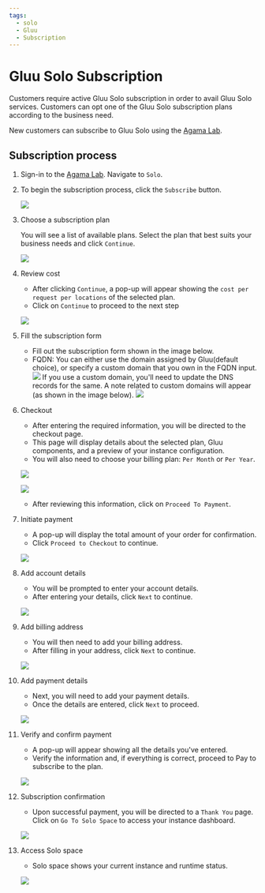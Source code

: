 ```yaml
---
tags:
  - solo
  - Gluu
  - Subscription
---
```



# Gluu Solo Subscription

Customers require active Gluu Solo subscription in order to avail Gluu Solo 
services. Customers can opt one of the Gluu Solo subscription plans according
to the business need. 

New customers can subscribe to Gluu Solo using the 
[Agama Lab](https://gluu.org/agama-lab/).

## Subscription process

1. Sign-in to the [Agama Lab](https://gluu.org/agama-lab/). Navigate to `Solo`.
2. To begin the subscription process, click the `Subscribe` button.

    ![](../assets/agama-lab/solo-agama-lab-main-page.png)

3. Choose a subscription plan

     You will see a list of available plans. Select the plan that best suits 
     your business needs and click `Continue`. 

     ![](../assets/agama-lab/solo-subscription-plans.png)

4. Review cost

     * After clicking `Continue`, a pop-up will appear showing the `cost per request per locations` of the selected plan.
     * Click on `Continue` to proceed to the next step

     ![](../assets/agama-lab/solo-price-confirmation.png)

5. Fill the subscription form
     * Fill out the subscription form shown in the image below.
     * FQDN: You can either use the domain assigned by Gluu(default choice), or
     specify a custom domain that you own in the FQDN input. 
     ![](../assets/agama-lab/solo-subscription-form-default-domain.png)
     If you use a custom domain, you'll need to update the DNS records for the 
     same. A note related to custom domains will appear (as shown in the image below).
     ![](../assets/agama-lab/solo-custom-domain.png)

6. Checkout

     * After entering the required information, you will be directed to the checkout page.
     * This page will display details about the selected plan, Gluu components, and a preview of
     your instance configuration.
     * You will also need to choose your billing plan: `Per Month` or `Per Year`.

     ![](../assets/agama-lab/solo-checkout-bill-plan.png)

     ![](../assets/agama-lab/solo-instance-preview.png)

     * After reviewing this information, click on `Proceed To Payment`.

7. Initiate payment

    * A pop-up will display the total amount of your order for confirmation.
    * Click `Proceed to Checkout` to continue.

    ![](../assets/agama-lab/solo-checkout-confirmation.png)

8. Add account details

    * You will be prompted to enter your account details.
    * After entering your details, click `Next` to continue.

    ![](../assets/agama-lab/solo-account-details.png)

9. Add billing address

    * You will then need to add your billing address.
    * After filling in your address, click `Next` to continue.

    ![](../assets/agama-lab/solo-billing-details.png)

10. Add payment details

    * Next, you will need to add your payment details.
    * Once the details are entered, click `Next` to proceed.

    ![](../assets/agama-lab/solo-payment-details.png)

11. Verify and confirm payment

    * A pop-up will appear showing all the details you've entered.
    * Verify the information and, if everything is correct, proceed to Pay to subscribe to the plan.
  
     ![](../assets/agama-lab/solo-order-completion.png)

12. Subscription confirmation

    * Upon successful payment, you will be directed to a `Thank You` page. 
    Click on `Go To Solo Space` to access your instance dashboard.

    ![](../assets/agama-lab/solo-payment-success-confirmation.png)

13. Access Solo space

    * Solo space shows your current instance and runtime status.

    ![](../assets/agama-lab/solo-creating-new-instance.png)



